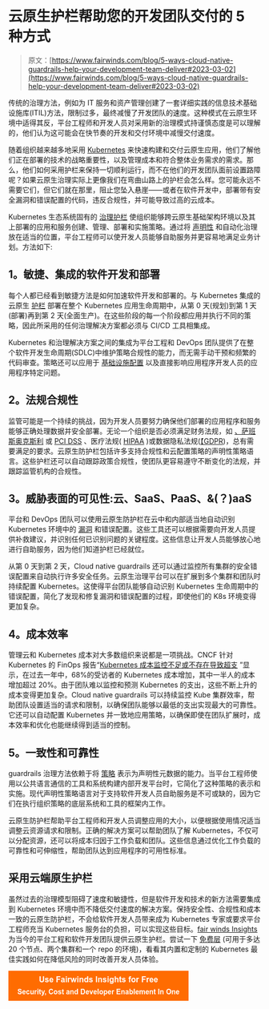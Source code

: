 # 云原生护栏帮助您的开发团队交付的 5 种方式

> 原文：[https://www.fairwinds.com/blog/5-ways-cloud-native-guardrails-help-your-development-team-deliver#2023-03-02](https://www.fairwinds.com/blog/5-ways-cloud-native-guardrails-help-your-development-team-deliver#2023-03-02)

 传统的治理方法，例如为 IT 服务和资产管理创建了一套详细实践的信息技术基础设施库(ITIL)方法，限制过多，最终减慢了开发团队的速度。这种模式在云原生环境中适得其反，平台工程师和开发人员对采用新的治理模式持谨慎态度是可以理解的，他们认为这可能会在快节奏的开发和交付环境中减慢交付速度。

随着组织越来越多地采用 [Kubernetes](http://kubernetes.io/) 来快速构建和交付云原生应用，他们了解他们正在部署的技术的战略重要性，以及管理成本和符合整体业务需求的需求。那么，他们如何采用护栏来保持一切顺利运行，而不在他们的开发团队面前设置路障呢？如果云原生治理实际上更像我们在弯曲山路上的护栏会怎么样。您可能永远不需要它们，但它们就在那里，阻止您坠入悬崖——或者在软件开发中，部署带有安全漏洞和错误配置的代码，违反合规性，并可能导致过高的云成本。

Kubernetes 生态系统固有的 [治理护栏](https://www.fairwinds.com/blog/what-is-kubernetes-governance) 使组织能够跨云原生基础架构环境以及其上部署的应用和服务创建、管理、部署和实施策略。通过将 [声明性](https://www.fairwinds.com/blog/gitops-best-practices-and-the-kubernetes-guardrails-you-need) 和自动化治理放在适当的位置，平台工程师可以使开发人员能够自助服务并更容易地满足业务计划。方法如下:

## 1。敏捷、集成的软件开发和部署

每个人都已经看到敏捷方法是如何加速软件开发和部署的。与 Kubernetes 集成的云原生 [护栏](https://www.fairwinds.com/kubernetes-guardrails-explained-reg) 部署在整个 Kubernetes 应用生命周期中，从第 0 天(规划)到第 1 天(部署)再到第 2 天(全面生产)。在这些阶段的每一个阶段都应用并执行不同的策略，因此所采用的任何治理解决方案都必须与 CI/CD 工具相集成。

Kubernetes 和治理解决方案之间的集成为平台工程和 DevOps 团队提供了在整个软件开发生命周期(SDLC)中维护策略合规性的能力，而无需手动干预和频繁的代码审查。策略还可以应用于 [基础设施配置](https://www.fairwinds.com/blog/why-infrastructure-as-code-scanning-matters-for-kubernetes-configuration) 以及直接影响应用程序开发人员的应用程序特定问题。

## 2。法规合规性

监管可能是一个持续的挑战，因为开发人员要努力确保他们部署的应用程序和服务能够正确处理数据并安全部署。无论一个组织是否必须满足财务法规，如 [、萨班斯奥克斯利](https://www.soxlaw.com/) 或 [PCI DSS](https://www.pcisecuritystandards.org/) 、医疗法规( [HIPAA](https://www.hhs.gov/hipaa/index.html) )或数据隐私法规([【GDPR](https://gdpr-info.eu/))，总有需要满足的要求。云原生防护栏包括许多支持合规性和云配置策略的声明性策略语言。这些护栏还可以自动跟踪政策合规性，使团队更容易遵守不断变化的法规，并跟踪监管机构的合规性。

## 3。威胁表面的可见性:云、SaaS、PaaS、&(？)aaS

平台和 DevOps 团队可以使用云原生防护栏在云中和内部适当地自动识别 Kubernetes 环境中的 [漏洞](https://www.fairwinds.com/blog/mitigate-kubernetes-risk-with-vulnerabilities-explorer) 和错误配置。这些工具还可以根据需要向开发人员提供补救建议，并识别任何已识别问题的关键程度。这些信息让开发人员能够放心地进行自助服务，因为他们知道护栏已经就位。

从第 0 天到第 2 天，Cloud native guardrails 还可以通过监控所有集群的安全错误配置来自动执行许多安全任务。云原生治理平台可以在扩展到多个集群和团队时持续配置 Kubernetes。这使得平台团队能够自动识别 Kubernetes 生命周期中的错误配置，简化了发现和修复漏洞和错误配置的过程，即使他们的 K8s 环境变得更加复杂。

## 4。成本效率

管理云和 Kubernetes 成本对大多数组织来说都是一项挑战。CNCF 针对 Kubernetes 的 FinOps 报告“[Kubernetes 成本监控不足或不存在导致超支](https://www.cncf.io/wp-content/uploads/2021/06/FINOPS_Kubernetes_Report.pdf) ”显示，在过去一年中，68%的受访者的 Kubernetes 成本增加，其中一半人的成本增加超过 20%。由于团队难以监控和预测 Kubernetes 的支出，这些不断上升的成本变得更加复杂。Cloud native guardrails 可以持续监控 Kube 集群效率，帮助团队设置适当的请求和限制，以确保团队能够以最低的支出实现最大的可靠性。它还可以自动配置 Kubernetes 并一致地应用策略，以确保即使在团队扩展时，成本效率和优化也能继续得到适当的控制。

## 5。一致性和可靠性

guardrails 治理方法依赖于将 [策略](https://www.fairwinds.com/polaris) 表示为声明性元数据的能力。当平台工程师使用以公共语言通信的工具和系统构建内部开发平台时，它简化了这种策略的表示和实施。现代声明性策略语言对于支持软件开发人员自助服务是不可或缺的，因为它们在执行组织策略的底层系统和工具的框架内工作。

云原生防护栏帮助平台工程师和开发人员调整应用的大小，以便根据使用情况适当调整云资源请求和限制。正确的解决方案可以帮助团队了解 Kubernetes，不仅可以分配资源，还可以将成本归因于工作负载和团队。这些信息通过优化工作负载的可靠性和可伸缩性，帮助团队达到应用程序的可用性标准。

## 采用云端原生护栏

虽然过去的治理模型阻碍了速度和敏捷性，但是软件开发和技术的新方法需要集成到 Kubernetes 环境中而不降低交付速度的解决方案。保持安全性、合规性和成本一致的云原生防护栏，不会给软件开发人员带来成为 Kubernetes 专家或要求平台工程师充当 Kubernetes 服务台的负担，可以实现这些目标。[fair winds Insights](https://www.fairwinds.com/insights)为当今的平台工程和软件开发团队提供云原生护栏。尝试一下 [免费层](https://www.fairwinds.com/blog/get-started-with-fairwinds-insights-free-tier) (可用于多达 20 个节点、两个集群和一个 repo 的环境)，看看其内置和定制的 Kubernetes 最佳实践如何在降低风险的同时改善开发人员体验。

[![Use Fairwinds Insights for Free Security, Cost and Developer Enablement In One](img/7c86296320eb01b215d8e2755e9c5b9d.png)](https://cta-redirect.hubspot.com/cta/redirect/2184645/34aa4987-a1f9-438a-a145-d7d82d5c479a)
